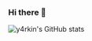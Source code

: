### Hi there 👋

<!--
**y4rkin/y4rkin** is a ✨ _special_ ✨ repository because its `README.md` (this file) appears on your GitHub profile.

Here are some ideas to get you started:

- 🔭 I’m currently working on ...
- 🌱 I’m currently learning ...
- 👯 I’m looking to collaborate on ...
- 🤔 I’m looking for help with ...
- 💬 Ask me about ...
- 📫 How to reach me: ...
- 😄 Pronouns: ...
- ⚡ Fun fact: ...
-->

![y4rkin's GitHub stats](https://github-readme-stats.vercel.app/api?username=y4rkin&show_icons=true&theme=tokyonight)
